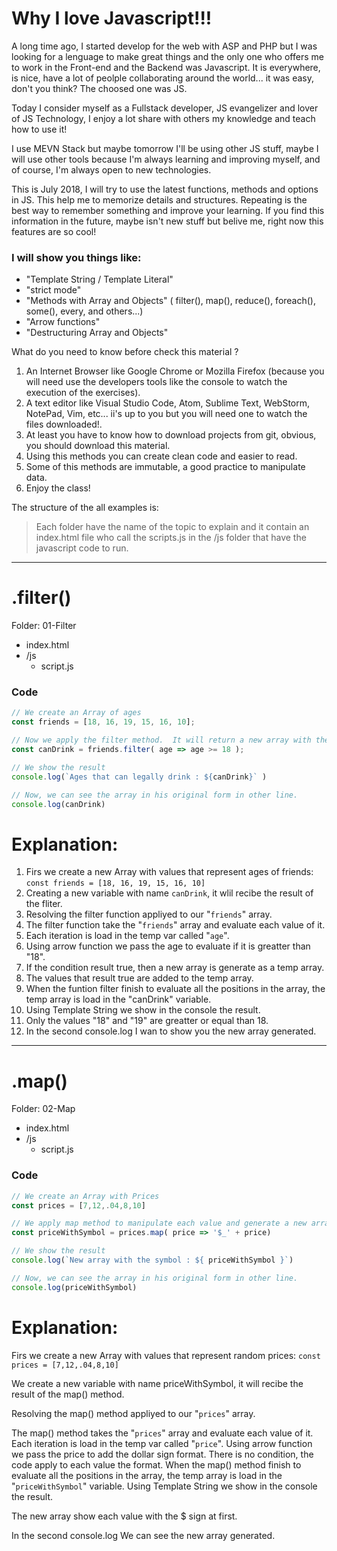 # Why I love Javascript!!!

A long time ago, I started develop for the web with ASP and PHP but I was looking for a lenguage to make great things and the only one who offers me to work in the Front-end and the Backend was Javascript.  It is everywhere, is nice, have a lot of peolple collaborating around the world... it was easy, don't you think? The choosed one was JS.

Today I consider myself as a Fullstack developer, JS evangelizer and lover of JS Technology, I enjoy a lot share with others my knowledge and teach how to use it!

I use MEVN Stack but maybe tomorrow I'll be using other JS stuff, maybe I will use other tools because I'm always learning and improving myself, and of course, I'm always open to new technologies.

This is July 2018, I will try to use the latest functions, methods and options in JS. This help me to memorize details and structures. Repeating is the best way to remember something and improve your learning. If you find this information in the future, maybe isn't new stuff but belive me, right now this features are so cool!



### I will show you things like:
- "Template String / Template Literal"
- "strict mode"
- "Methods with Array and Objects" ( filter(), map(), reduce(), foreach(), some(), every, and others...)
- "Arrow functions"
- "Destructuring Array and Objects" 



What do you need to know before check this material ?
1. An Internet Browser like Google Chrome or Mozilla Firefox (because you will need use the developers tools like the console to watch the execution of the exercises).
2. A text editor like Visual Studio Code, Atom, Sublime Text, WebStorm, NotePad, Vim, etc... ii's up to you but you will need one to watch the files downloaded!.
3. At least you have to know how to download projects from git, obvious, you should download this material.
4. Using this methods you can create clean code and easier to read.
5. Some of this methods are immutable, a good practice to manipulate data. 
6. Enjoy the class!




The structure of the all examples is:
> Each folder have the name of the topic to explain and it contain an index.html file who call the scripts.js in the /js folder that have the javascript code to run.


---

#  .filter()
Folder: 01-Filter
- index.html
- /js
  - script.js

### Code
```javascript
// We create an Array of ages
const friends = [18, 16, 19, 15, 16, 10];

// Now we apply the filter method.  It will return a new array with the results.
const canDrink = friends.filter( age => age >= 18 );

// We show the result
console.log(`Ages that can legally drink : ${canDrink}` )

// Now, we can see the array in his original form in other line.
console.log(canDrink)
```

# Explanation:

1. Firs we create a new Array with values that represent ages of friends: `const friends = [18, 16, 19, 15, 16, 10]`
2. Creating a new variable with name `canDrink`, it wlil recibe the result of the fliter.
3. Resolving the filter function appliyed to our "`friends`" array.
4. The filter function take the "`friends`" array and evaluate each value of it.
5. Each iteration is load in the temp var called "`age`".
6. Using arrow function we pass the age to evaluate if it is greatter than "18".
7. If the condition result true, then a new array is generate as a temp array.
8. The values that result true are added to the temp array.
9. When the funtion filter finish to evaluate all the positions in the array, the temp array is load in the "canDrink" variable.
10. Using Template String we show in the console the result.
11. Only the values "18" and "19" are greatter or equal than 18.
12. In the second console.log I wan to show you the new array generated.



---

#  .map()
Folder: 02-Map
- index.html
- /js
  - script.js

### Code
```javascript
// We create an Array with Prices
const prices = [7,12,.04,8,10]

// We apply map method to manipulate each value and generate a new array adding the $ at each price.
const priceWithSymbol = prices.map( price => '$_' + price)

// We show the result
console.log(`New array with the symbol : ${ priceWithSymbol }`)

// Now, we can see the array in his original form in other line.
console.log(priceWithSymbol)
```

# Explanation:

Firs we create a new Array with values that represent random prices:
  `const prices = [7,12,.04,8,10]`

  We create a new variable with name priceWithSymbol, it will recibe the result of the map() method.

  Resolving the map() method appliyed to our "`prices`" array.

  The map() method takes the "`prices`" array and evaluate each value of it.
  Each iteration is load in the temp var called "`price`".
  Using arrow function we pass the price to add the dollar sign format.
  There is no condition, the code apply to each value the format.
  When the map() method finish to evaluate all the positions in the array, the temp array is load in the "`priceWithSymbol`" variable.
  Using Template String we show in the console the result.

  The new array show each value with the $ sign at first.

  In the second console.log We can see the new array generated.
